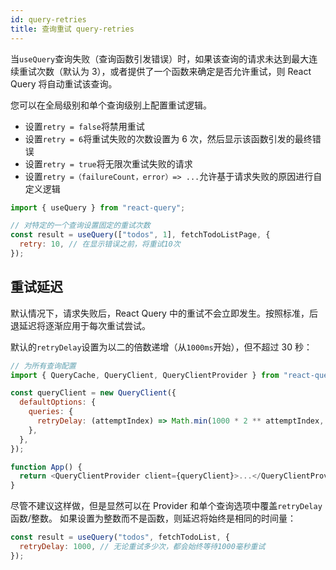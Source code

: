 ```yaml
---
id: query-retries
title: 查询重试 query-retries
---
```


当`useQuery`查询失败（查询函数引发错误）时，如果该查询的请求未达到最大连续重试次数（默认为 3），或者提供了一个函数来确定是否允许重试，则 React Query 将自动重试该查询。

您可以在全局级别和单个查询级别上配置重试逻辑。

- 设置`retry = false`将禁用重试
- 设置`retry = 6`将重试失败的次数设置为 6 次，然后显示该函数引发的最终错误
- 设置`retry = true`将无限次重试失败的请求
- 设置`retry =（failureCount，error）=> ...`允许基于请求失败的原因进行自定义逻辑

```js
import { useQuery } from "react-query";

// 对特定的一个查询设置固定的重试次数
const result = useQuery(["todos", 1], fetchTodoListPage, {
  retry: 10, // 在显示错误之前，将重试10次
});
```

## 重试延迟

默认情况下，请求失败后，React Query 中的重试不会立即发生。按照标准，后退延迟将逐渐应用于每次重试尝试。

默认的`retryDelay`设置为以二的倍数递增（从`1000ms`开始），但不超过 30 秒：

```js
// 为所有查询配置
import { QueryCache, QueryClient, QueryClientProvider } from "react-query";

const queryClient = new QueryClient({
  defaultOptions: {
    queries: {
      retryDelay: (attemptIndex) => Math.min(1000 * 2 ** attemptIndex, 30000),
    },
  },
});

function App() {
  return <QueryClientProvider client={queryClient}>...</QueryClientProvider>;
}
```

尽管不建议这样做，但是显然可以在 Provider 和单个查询选项中覆盖`retryDelay`函数/整数。
如果设置为整数而不是函数，则延迟将始终是相同的时间量：

```js
const result = useQuery("todos", fetchTodoList, {
  retryDelay: 1000, // 无论重试多少次，都会始终等待1000毫秒重试
});
```
